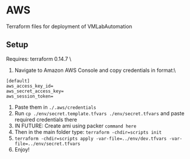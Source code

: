 # AWS
Terraform files for deployment of VMLabAutomation

## Setup
Requires: terraform 0.14.7 \

1. Navigate to Amazon AWS Console and copy credentials in format:\
```
[default]
aws_access_key_id=
aws_secret_access_key=
aws_session_token=
```
1. Paste them in `./.aws/credentials`
1. Run `cp ./env/secret.template.tfvars ./env/secret.tfvars` and paste required credentials there
1. IN FUTURE: Create ami using packer `command here`
1. Then in the main folder type: `terraform -chdir=scripts init`
1. `terraform -chdir=scripts apply -var-file=../env/dev.tfvars -var-file=../env/secret.tfvars` 
1. Enjoy! 